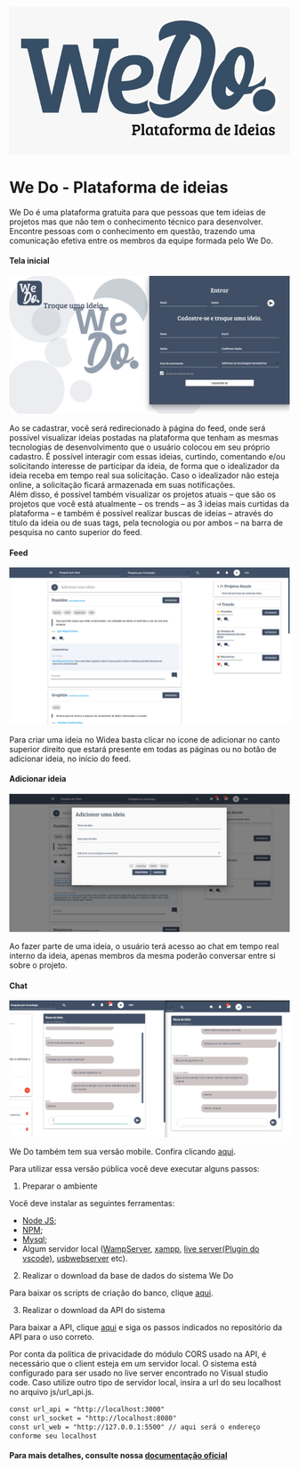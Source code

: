 ![](https://github.com/marcos96x/We-Do-Client/blob/master/img/we-do.jpeg)  

# We Do - Plataforma de ideias  

We Do é uma plataforma gratuita para que pessoas que tem ideias de projetos mas que não tem o conhecimento técnico para desenvolver. Encontre pessoas com o conhecimento em questão, trazendo uma comunicação efetiva entre os membros da equipe formada pelo We Do.  

#### Tela inicial
![](img/tela%20inicial.png)  

Ao se cadastrar, você será redirecionado à página do feed, onde será possível visualizar ideias postadas na plataforma que tenham as mesmas tecnologias de desenvolvimento que o usuário colocou em seu próprio cadastro. É possível interagir com essas ideias, curtindo, comentando e/ou solicitando interesse de participar da ideia, de forma que o idealizador da ideia receba em tempo real sua solicitação. Caso o idealizador não esteja online, a solicitação ficará armazenada em suas notificações.  
Além disso, é possível também visualizar os projetos atuais – que são os projetos que você está atualmente – os trends – as 3 ideias mais curtidas da plataforma – e também é possível realizar buscas de ideias – através do titulo da ideia ou de suas tags, pela tecnologia ou por ambos – na barra de pesquisa no canto superior do feed.

#### Feed
![](img/Feed.png)  

Para criar uma ideia no Widea basta clicar no icone de adicionar no canto superior direito que estará presente em todas as páginas ou no botão de adicionar ideia, no início do feed.  

#### Adicionar ideia
![](img/chips%20nas%20ideias.png)

Ao fazer parte de uma ideia, o usuário terá acesso ao chat em tempo real interno da ideia, apenas membros da mesma poderão conversar entre si sobre o projeto.  

#### Chat
![](img/Chat.PNG)  

We Do também tem sua versão mobile. Confira clicando [aqui](https://github.com/Luuck4s/We-Do-Mobile).  

Para utilizar essa versão pública você deve executar alguns passos: 

1. Preparar o ambiente  

Você deve instalar as seguintes ferramentas:

- [Node JS](https://nodejs.org/en/);
- [NPM](https://www.npmjs.com/);
- [Mysql](https://www.mysql.com/);
- Algum servidor local ([WampServer](http://www.wampserver.com/en/), [xampp](https://www.apachefriends.org/pt_br/download.html), [live server(Plugin do vscode)](https://marketplace.visualstudio.com/items?itemName=ritwickdey.LiveServer), [usbwebserver](https://www.usbwebserver.net/webserver/) etc).

2. Realizar o download da base de dados do sistema We Do  

Para baixar os scripts de criação do banco, clique [aqui](https://github.com/marcos96x/we-do-database).  

3. Realizar o download da API do sistema  

Para baixar a API, clique [aqui](https://github.com/marcos96x/we-do-api) e siga os passos indicados no repositório da API para o uso correto.  

Por conta da política de privacidade do módulo CORS usado na API, é necessário que o client esteja em um servidor local. O sistema está configurado para ser usado no live server encontrado no Visual studio code. Caso utilize outro tipo de servidor local, insira a url do seu localhost no arquivo js/url_api.js.  

```
const url_api = "http://localhost:3000"
const url_socket = "http://localhost:8080"
const url_web = "http://127.0.0.1:5500" // aqui será o endereço conforme seu localhost
```

#### Para mais detalhes, consulte nossa [documentação oficial](https://github.com/MariaCarolinaa/documentacaoWeDo)

